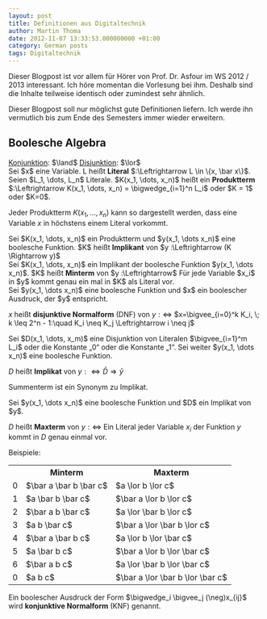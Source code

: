 ```yaml
---
layout: post
title: Definitionen aus Digitaltechnik
author: Martin Thoma
date: 2012-11-07 13:33:53.000000000 +01:00
category: German posts
tags: Digitaltechnik
---
```

<div class="info">Dieser Blogpost ist vor allem f&uuml;r H&ouml;rer von Prof. Dr. Asfour im WS 2012 / 2013 interessant. Ich h&ouml;re momentan die Vorlesung bei ihm. Deshalb sind die Inhalte teilweise identisch oder zumindest sehr &auml;hnlich.</div>

Dieser Blogpost soll nur m&ouml;glichst gute Definitionen liefern. Ich werde ihn vermutlich bis zum Ende des Semesters immer wieder erweitern.

<h2>Boolesche Algebra</h2>
<a href="http://de.wikipedia.org/wiki/Konjunktion_(Logik)">Konjunktion</a>: $\land$
<a href="http://de.wikipedia.org/wiki/Disjunktion">Disjunktion</a>: $\lor$

<div class="definition">Sei $x$ eine Variable.
L hei&szlig;t <strong>Literal</strong> $:\Leftrightarrow L \in \{x, \bar x\}$.</div>

<div class="definition">Seien $L_1, \dots, L_n$ Literale.
$K(x_1, \dots, x_n)$ hei&szlig;t ein <strong>Produktterm</strong> $:\Leftrightarrow K(x_1, \dots, x_n) = \bigwedge_{i=1}^n L_i$ oder $K = 1$ oder $K=0$.</div>

Jeder Produktterm $K(x_1, \dots, x_n)$ kann so dargestellt werden, dass eine Variable $x$ in h&ouml;chstens einem Literal vorkommt.

<div class="definition">Sei $K(x_1, \dots, x_n)$ ein Produktterm und $y(x_1, \dots x_n)$ eine boolesche Funktion.
$K$ hei&szlig;t <strong>Implikant</strong> von $y :\Leftrightarrow (K \Rightarrow y)$</div>

<div class="definition">Sei $K(x_1, \dots, x_n)$ ein Implikant der  boolesche Funktion $y(x_1, \dots x_n)$.
$K$ hei&szlig;t <strong>Minterm</strong> von $y :\Leftrightarrow$ F&uuml;r jede Variable $x_i$ in $y$ kommt genau ein mal in $K$ als Literal vor.</div>

<div class="definition">Sei $y(x_1, \dots x_n)$ eine boolesche Funktion und $x$ ein boolescher Ausdruck, der $y$ entspricht.

$x$ hei&szlig;t <strong>disjunktive Normalform</strong> (DNF) von $y :\Leftrightarrow$
$x=\bigvee_{i=0}^k K_i, \; k \leq 2^n - 1:\quad K_i \neq K_j \Leftrightarrow i \neq j$</div>

<div class="definition">Sei $D(x_1, \dots, x_m)$ eine Disjunktion von Literalen $\bigvee_{i=1}^m L_i$ oder die Konstante &bdquo;0&ldquo; oder die Konstante &bdquo;1&ldquo;. Sei weiter $y(x_1, \dots x_n)$ eine boolesche Funktion.

$D$ hei&szlig;t <strong>Implikat</strong> von $y :\Leftrightarrow \bar D \Rightarrow \bar y$</div>

Summenterm ist ein Synonym zu Implikat.

<div class="definition">Sei $y(x_1, \dots x_n)$ eine boolesche Funktion und $D$ ein Implikat von $y$.

$D$ hei&szlig;t <strong>Maxterm</strong> von $y :\Leftrightarrow$ Ein Literal jeder Variable $x_i$ der Funktion $y$ kommt in $D$ genau einmal vor.</div>

Beispiele:
<table class="wikitable">
<tr>
  <th>&nbsp;</th>
  <th>Minterm</th>
  <th>Maxterm</th>
</tr>
<tr>
  <td>0</td>
  <td>$\bar a \bar b \bar c$</td>
  <td>$a \lor b \lor c$</td>
</tr>
<tr>
  <td>1</td>
  <td>$a \bar b \bar c$</td>
  <td>$\bar a \lor b \lor c$</td>
</tr>
<tr>
  <td>2</td>
  <td>$\bar a b \bar c$</td>
  <td>$a \lor \bar b \lor c$</td>
</tr>
<tr>
  <td>3</td>
  <td>$a b \bar c$</td>
  <td>$\bar a \lor \bar b \lor c$</td>
</tr>
<tr>
  <td>4</td>
  <td>$\bar a \bar b c$</td>
  <td>$a \lor b \lor \bar c$</td>
</tr>
<tr>
  <td>5</td>
  <td>$a \bar b c$</td>
  <td>$\bar a \lor b \lor \bar c$</td>
</tr>
<tr>
  <td>6</td>
  <td>$\bar a b c$</td>
  <td>$a \lor \bar b \lor \bar c$</td>
</tr>
<tr>
  <td>0</td>
  <td>$a b c$</td>
  <td>$\bar a \lor \bar b \lor \bar c$</td>
</tr>
</table>

<div class="definition">Ein boolescher Ausdruck der Form
$\bigwedge_i \bigvee_j (\neg)x_{ij}$
wird <strong>konjunktive Normalform</strong> (KNF) genannt.</div>
